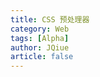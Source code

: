 ```yaml
---
title: CSS 预处理器
category: Web
tags: [Alpha]
author: JQiue
article: false
---
```


<!-- to be updated -->